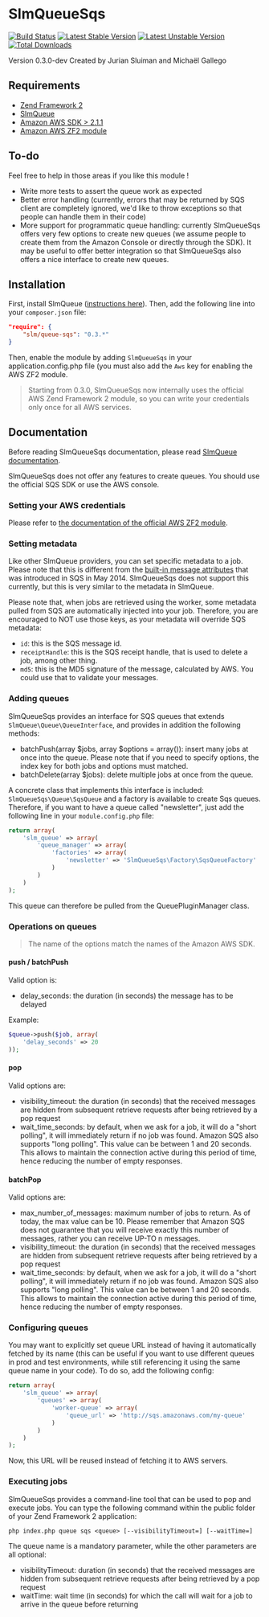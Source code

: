 SlmQueueSqs
===========

[![Build Status](https://travis-ci.org/juriansluiman/SlmQueueSqs.png?branch=master)](https://travis-ci.org/juriansluiman/SlmQueueSqs)
[![Latest Stable Version](https://poser.pugx.org/slm/queue-sqs/v/stable.png)](https://packagist.org/packages/slm/queue-sqs)
[![Latest Unstable Version](https://poser.pugx.org/slm/queue-sqs/v/unstable.png)](https://packagist.org/packages/slm/queue-sqs)
[![Total Downloads](https://poser.pugx.org/slm/queue-sqs/downloads.png)](https://packagist.org/packages/slm/queue-sqs)

Version 0.3.0-dev Created by Jurian Sluiman and Michaël Gallego

Requirements
------------
* [Zend Framework 2](https://github.com/zendframework/zf2)
* [SlmQueue](https://github.com/juriansluiman/SlmQueue)
* [Amazon AWS SDK > 2.1.1](https://github.com/aws/aws-sdk-php)
* [Amazon AWS ZF2 module](https://github.com/aws/aws-sdk-php-zf2)

To-do
-----

Feel free to help in those areas if you like this module !

* Write more tests to assert the queue work as expected
* Better error handling (currently, errors that may be returned by SQS client are completely ignored, we'd
 like to throw exceptions so that people can handle them in their code)
* More support for programmatic queue handling: currently SlmQueueSqs offers very few options to create new
 queues (we assume people to create them from the Amazon Console or directly through the SDK). It may be useful
 to offer better integration so that SlmQueueSqs also offers a nice interface to create new queues.

Installation
------------

First, install SlmQueue ([instructions here](https://github.com/juriansluiman/SlmQueue/blob/master/README.md)). Then,
add the following line into your `composer.json` file:

```json
"require": {
	"slm/queue-sqs": "0.3.*"
}
```

Then, enable the module by adding `SlmQueueSqs` in your application.config.php file (you must also add the `Aws` key
for enabling the AWS ZF2 module.

> Starting from 0.3.0, SlmQueueSqs now internally uses the official AWS Zend Framework 2 module, so you can write
your credentials only once for all AWS services.

Documentation
-------------

Before reading SlmQueueSqs documentation, please read [SlmQueue documentation](https://github.com/juriansluiman/SlmQueue).

SlmQueueSqs does not offer any features to create queues. You should use the official SQS SDK or use the AWS console.

### Setting your AWS credentials

Please refer to [the documentation of the official AWS ZF2 module](https://github.com/aws/aws-sdk-php-zf2#configuration).

### Setting metadata

Like other SlmQueue providers, you can set specific metadata to a job. Please note that this is different from the
[built-in message attributes](http://aws.amazon.com/fr/blogs/aws/simple-queue-service-message-attributes/) that was
introduced in SQS in May 2014. SlmQueueSqs does not support this currently, but this is very similar to the metadata
in SlmQueue.

Please note that, when jobs are retrieved using the worker, some metadata pulled from SQS are automatically injected
into your job. Therefore, you are encouraged to NOT use those keys, as your metadata will override SQS metadata:

* `id`: this is the SQS message id.
* `receiptHandle`: this is the SQS receipt handle, that is used to delete a job, among other thing.
* `md5`: this is the MD5 signature of the message, calculated by AWS. You could use that to validate your messages.

### Adding queues

SlmQueueSqs provides an interface for SQS queues that extends `SlmQueue\Queue\QueueInterface`, and provides in
addition the following methods:

* batchPush(array $jobs, array $options = array()): insert many jobs at once into the queue. Please note that if
you need to specify options, the index key for both jobs and options must matched.
* batchDelete(array $jobs): delete multiple jobs at once from the queue.

A concrete class that implements this interface is included: `SlmQueueSqs\Queue\SqsQueue` and a factory is available to
create Sqs queues. Therefore, if you want to have a queue called "newsletter", just add the following line in your
`module.config.php` file:

```php
return array(
    'slm_queue' => array(
        'queue_manager' => array(
            'factories' => array(
                'newsletter' => 'SlmQueueSqs\Factory\SqsQueueFactory'
            )
        )
    )
);
```

This queue can therefore be pulled from the QueuePluginManager class.

### Operations on queues

> The name of the options match the names of the Amazon AWS SDK.

#### push / batchPush

Valid option is:

* delay_seconds: the duration (in seconds) the message has to be delayed

Example:

```php
$queue->push($job, array(
    'delay_seconds' => 20
));
```

#### pop

Valid options are:

* visibility_timeout: the duration (in seconds) that the received messages are hidden from subsequent
  retrieve requests after being retrieved by a pop request
* wait_time_seconds: by default, when we ask for a job, it will do a "short polling", it will
  immediately return if no job was found. Amazon SQS also supports "long polling". This
  value can be between 1 and 20 seconds. This allows to maintain the connection active
  during this period of time, hence reducing the number of empty responses.

#### batchPop

Valid options are:

* max_number_of_messages: maximum number of jobs to return. As of today, the max value can be 10. Please
 remember that Amazon SQS does not guarantee that you will receive exactly
 this number of messages, rather you can receive UP-TO n messages.
* visibility_timeout: the duration (in seconds) that the received messages are hidden from subsequent
  retrieve requests after being retrieved by a pop request
* wait_time_seconds: by default, when we ask for a job, it will do a "short polling", it will
  immediately return if no job was found. Amazon SQS also supports "long polling". This
  value can be between 1 and 20 seconds. This allows to maintain the connection active
  during this period of time, hence reducing the number of empty responses.

### Configuring queues

You may want to explicitly set queue URL instead of having it automatically fetched by its name (this can be useful
if you want to use different queues in prod and test environments, while still referencing it using the same
queue name in your code). To do so, add the following config:

```php
return array(
    'slm_queue' => array(
        'queues' => array(
            'worker-queue' => array(
                'queue_url' => 'http://sqs.amazonaws.com/my-queue'
            )
        )
    )
);
```

Now, this URL will be reused instead of fetching it to AWS servers.

### Executing jobs

SlmQueueSqs provides a command-line tool that can be used to pop and execute jobs. You can type the following
command within the public folder of your Zend Framework 2 application:

`php index.php queue sqs <queue> [--visibilityTimeout=] [--waitTime=]`

The queue name is a mandatory parameter, while the other parameters are all optional:

* visibilityTimeout: duration (in seconds) that the received messages are hidden from subsequent retrieve requests after being retrieved by a pop request
* waitTime: wait time (in seconds) for which the call will wait for a job to arrive in the queue before returning
